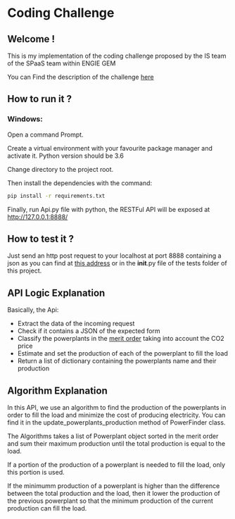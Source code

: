 # Coding Challenge

## Welcome !

This is my implementation of the coding challenge proposed by the IS team of the SPaaS team within ENGIE GEM

You can Find the description of the challenge [here](https://github.com/gem-spaas/powerplant-coding-challenge)

## How to run it ?

### Windows: 

Open a command Prompt.

Create a virtual environment with your favourite package manager and activate it. Python version should be 3.6 

Change directory to the project root. 

Then install the dependencies with the command: 
```bash
pip install -r requirements.txt
```
Finally, run Api.py file with python, the RESTFul API will be exposed at http://127.0.0.1:8888/

## How to test it ?

Just send an http post request to your localhost at port 8888 containing a json as you can find 
at  [this address](https://github.com/gem-spaas/powerplant-coding-challenge/tree/master/example_payloads/) 
or in the __init__.py file of the tests folder of this project.

## API Logic Explanation

Basically, the Api: 
- Extract the data of the incoming request
- Check if it contains a JSON of the expected form
- Classify the powerplants in the [merit order](https://en.wikipedia.org/wiki/Merit_order) taking into account the CO2 price
- Estimate and set the production of each of the powerplant to fill the load
- Return a list of dictionary containing the powerplants name and their production

## Algorithm Explanation

In this API, we use an algorithm to find the production of the powerplants in order to fill the load and minimize the cost
of producing electricity. You can find it in the update_powerplants_production method of PowerFinder class.

The Algorithms takes a list of Powerplant object sorted in the merit order and sum their maximum production until the 
total production is equal to the load.

If a portion of the production of a powerplant is needed to fill the load, only this portion is used. 

If the minimumm production of a powerplant is higher than the difference between the total production and the load, then
it lower the production of the previous powerplant so that the minimum production of the current production can fill the 
load. 
